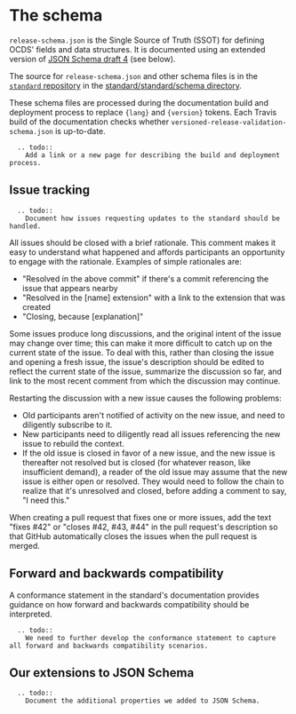 # The schema

`release-schema.json` is the Single Source of Truth (SSOT) for defining OCDS' fields and data structures. It is documented using an extended version of [JSON Schema draft 4](https://tools.ietf.org/html/draft-zyp-json-schema-04) (see below).

The source for `release-schema.json` and other schema files is in the [`standard` repository](https://github.com/open-contracting/standard) in the [standard/standard/schema directory](https://github.com/open-contracting/standard/tree/HEAD/standard/schema).

These schema files are processed during the documentation build and deployment process to replace `{lang}` and `{version}` tokens. Each Travis build of the documentation checks whether `versioned-release-validation-schema.json` is up-to-date.

```eval_rst
  .. todo::
    Add a link or a new page for describing the build and deployment process.
```

## Issue tracking

```eval_rst
  .. todo::
    Document how issues requesting updates to the standard should be handled.
```

All issues should be closed with a brief rationale. This comment makes it easy to understand what happened and affords participants an opportunity to engage with the rationale. Examples of simple rationales are:

* "Resolved in the above commit" if there's a commit referencing the issue that appears nearby
* "Resolved in the [name] extension" with a link to the extension that was created
* "Closing, because [explanation]"

Some issues produce long discussions, and the original intent of the issue may change over time; this can make it more difficult to catch up on the current state of the issue. To deal with this, rather than closing the issue and opening a fresh issue, the issue's description should be edited to reflect the current state of the issue, summarize the discussion so far, and link to the most recent comment from which the discussion may continue.

Restarting the discussion with a new issue causes the following problems:

* Old participants aren't notified of activity on the new issue, and need to diligently subscribe to it.
* New participants need to diligently read all issues referencing the new issue to rebuild the context.
* If the old issue is closed in favor of a new issue, and the new issue is thereafter not resolved but is closed (for whatever reason, like insufficient demand), a reader of the old issue may assume that the new issue is either open or resolved. They would need to follow the chain to realize that it's unresolved and closed, before adding a comment to say, "I need this."

When creating a pull request that fixes one or more issues, add the text "fixes #42" or "closes #42, #43, #44" in the pull request's description so that GitHub automatically closes the issues when the pull request is merged.

## Forward and backwards compatibility

A conformance statement in the standard's documentation provides guidance on how forward and backwards compatibility should be interpreted.

```eval_rst
  .. todo::
    We need to further develop the conformance statement to capture all forward and backwards compatibility scenarios.
```

## Our extensions to JSON Schema

```eval_rst
  .. todo::
    Document the additional properties we added to JSON Schema.
```
